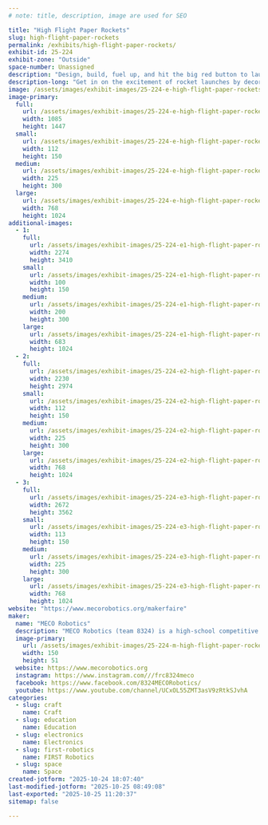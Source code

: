 ```yaml
---
# note: title, description, image are used for SEO

title: "High Flight Paper Rockets"
slug: high-flight-paper-rockets
permalink: /exhibits/high-flight-paper-rockets/
exhibit-id: 25-224
exhibit-zone: "Outside"
space-number: Unassigned
description: "Design, build, fuel up, and hit the big red button to launch your own paper rocket!"
description-long: "Get in on the excitement of rocket launches by decorating, building, and launching your own paper rocket! Visitors will color, cut out, and assemble their own paper rocket, then use a bike pump to fuel up a pressurized launcher. Finally, they can count down and launch the rocket into the air! How high can you go?"
image: /assets/images/exhibit-images/25-224-e-high-flight-paper-rockets-high-flight-paper-rocket-main-image-rocket-ready-to-launch-into-blue-sky-225x300.jpg
image-primary: 
  full:
    url: /assets/images/exhibit-images/25-224-e-high-flight-paper-rockets-high-flight-paper-rocket-main-image-rocket-ready-to-launch-into-blue-sky-full.jpg
    width: 1085
    height: 1447
  small:
    url: /assets/images/exhibit-images/25-224-e-high-flight-paper-rockets-high-flight-paper-rocket-main-image-rocket-ready-to-launch-into-blue-sky-112x150.jpg
    width: 112
    height: 150
  medium:
    url: /assets/images/exhibit-images/25-224-e-high-flight-paper-rockets-high-flight-paper-rocket-main-image-rocket-ready-to-launch-into-blue-sky-225x300.jpg
    width: 225
    height: 300
  large:
    url: /assets/images/exhibit-images/25-224-e-high-flight-paper-rockets-high-flight-paper-rocket-main-image-rocket-ready-to-launch-into-blue-sky-768x1024.jpg
    width: 768
    height: 1024
additional-images: 
  - 1:
    full:
      url: /assets/images/exhibit-images/25-224-e1-high-flight-paper-rockets-paper-rocket-after-being-colored-full.jpg
      width: 2274
      height: 3410
    small:
      url: /assets/images/exhibit-images/25-224-e1-high-flight-paper-rockets-paper-rocket-after-being-colored-100x150.jpg
      width: 100
      height: 150
    medium:
      url: /assets/images/exhibit-images/25-224-e1-high-flight-paper-rockets-paper-rocket-after-being-colored-200x300.jpg
      width: 200
      height: 300
    large:
      url: /assets/images/exhibit-images/25-224-e1-high-flight-paper-rockets-paper-rocket-after-being-colored-683x1024.jpg
      width: 683
      height: 1024
  - 2:
    full:
      url: /assets/images/exhibit-images/25-224-e2-high-flight-paper-rockets-paper-rocket-with-launch-pad-full.jpg
      width: 2230
      height: 2974
    small:
      url: /assets/images/exhibit-images/25-224-e2-high-flight-paper-rockets-paper-rocket-with-launch-pad-112x150.jpg
      width: 112
      height: 150
    medium:
      url: /assets/images/exhibit-images/25-224-e2-high-flight-paper-rockets-paper-rocket-with-launch-pad-225x300.jpg
      width: 225
      height: 300
    large:
      url: /assets/images/exhibit-images/25-224-e2-high-flight-paper-rockets-paper-rocket-with-launch-pad-768x1024.jpg
      width: 768
      height: 1024
  - 3:
    full:
      url: /assets/images/exhibit-images/25-224-e3-high-flight-paper-rockets-paper-rocket-with-launch-pad-from-the-side-full.jpg
      width: 2672
      height: 3562
    small:
      url: /assets/images/exhibit-images/25-224-e3-high-flight-paper-rockets-paper-rocket-with-launch-pad-from-the-side-113x150.jpg
      width: 113
      height: 150
    medium:
      url: /assets/images/exhibit-images/25-224-e3-high-flight-paper-rockets-paper-rocket-with-launch-pad-from-the-side-225x300.jpg
      width: 225
      height: 300
    large:
      url: /assets/images/exhibit-images/25-224-e3-high-flight-paper-rockets-paper-rocket-with-launch-pad-from-the-side-768x1024.jpg
      width: 768
      height: 1024
website: "https://www.mecorobotics.org/makerfaire"
maker: 
  name: "MECO Robotics"
  description: "MECO Robotics (team 8324) is a high-school competitive robotics team with FIRST FRC. Besides designing, building, and competing with 120 pound robots, our team brings STEM education, training on teamwork and leadership, and real-life applications of professional and life skills to the underserved community of Bithlo, Florida and the surrounding areas."
  image-primary:
    url: /assets/images/exhibit-images/25-224-m-high-flight-paper-rockets-meco-front-blue-300x103.png
    width: 150
    height: 51
  website: https://www.mecorobotics.org
  instagram: https://www.instagram.com///frc8324meco
  facebook: https://www.facebook.com/8324MECORobotics/
  youtube: https://www.youtube.com/channel/UCxOL55ZMT3asV9zRtkSJvhA
categories: 
  - slug: craft
    name: Craft
  - slug: education
    name: Education
  - slug: electronics
    name: Electronics
  - slug: first-robotics
    name: FIRST Robotics
  - slug: space
    name: Space
created-jotform: "2025-10-24 18:07:40"
last-modified-jotform: "2025-10-25 08:49:08"
last-exported: "2025-10-25 11:20:37"
sitemap: false

---
```

